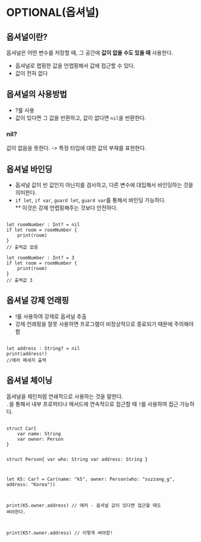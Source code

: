 # OPTIONAL(옵셔널)

## 옵셔널이란?
옵셔널은 어떤 변수를 저장할 때, 그 공간에 <strong>값이 없을 수도 있을 때</strong> 사용한다.
* 옵셔널로 랩핑한 값을 언랩핑해서 값에 접근할 수 있다.
* 값이 전혀 없다



## 옵셔널의 사용방법
* ?를 사용
* 값이 있다면 그 값을 반환하고, 값이 없다면 `nil`을 반환한다.

### nil?
값이 없음을 뜻한다.
-> 특정 타입에 대한 값의 부재를 표현한다.

## 옵셔널 바인딩
* 옵셔널 값이 빈 값인지 아닌지를 검사하고, 다른 변수에 대입해서 바인딩하는 것을 의미한다.
* `if let`, `if var`, `guard let`, `guard var`를 통해서 바인딩 가능하다.<br>
** 이것은 강제 언랩핑해주는 것보다 안전하다.

<code>
let roomNumber : Int? = nil
if let room = roomNumber {
    print(room)
}
// 출력값 없음
</code>

<code>
let roomNumber : Int? = 3
if let room = roomNumber {
    print(room)
}
// 출력값 3
</code>

## 옵셔널 강제 언래핑
* !를 사용하여 강제로 옵셔널 추출
* 강제 언래핑을 잘못 사용하면 프로그램이 비정상적으로 종료되기 때문에 주의해야함
<code>
let address : String? = nil
print(address!)
//에러 메세지 출력
</code>

## 옵셔널 체이닝
옵셔널을 체인처럼 연쇄적으로 사용하는 것을 말한다.<br>
`.`을 통해서 내부 프로퍼티나 매서드에 연속적으로 접근할 때 `?`를 사용하여 접근 가능하다.

<code>
struct Car{
    var name: String
    var owner: Person
}

struct Person{
    var who: String
    var address: String
}

let K5: Car? = Car(name: "k5", owner: Person(who: "suzzang_g", address: "Korea"))

print(K5.owner.address)
// 에러 - 옵셔널 값이 있다면 접근할 때도 써야한다.

print(K5?.owner.address)
// 이렇게 써야함!

</code>
